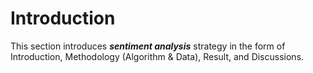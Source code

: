 # Introduction

This section introduces ***sentiment analysis*** strategy in the form of Introduction, Methodology (Algorithm & Data), Result, and Discussions.
